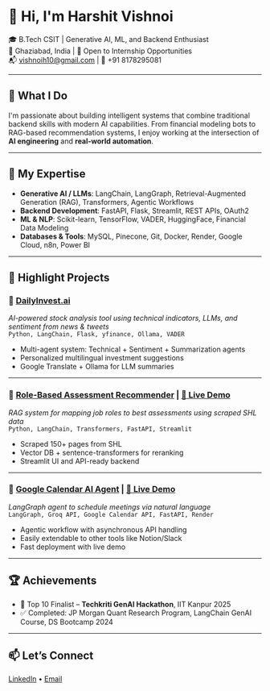 # 👋 Hi, I'm Harshit Vishnoi

🎓 B.Tech CSIT | Generative AI, ML, and Backend Enthusiast  
📍 Ghaziabad, India | 💼 Open to Internship Opportunities  
📬 vishnoih10@gmail.com | 📱 +91 8178295081

---

## 🔧 What I Do
I'm passionate about building intelligent systems that combine traditional backend skills with modern AI capabilities. From financial modeling bots to RAG-based recommendation systems, I enjoy working at the intersection of **AI engineering** and **real-world automation**.

---

## 🧠 My Expertise

- **Generative AI / LLMs**: LangChain, LangGraph, Retrieval-Augmented Generation (RAG), Transformers, Agentic Workflows
- **Backend Development**: FastAPI, Flask, Streamlit, REST APIs, OAuth2
- **ML & NLP**: Scikit-learn, TensorFlow, VADER, HuggingFace, Financial Data Modeling
- **Databases & Tools**: MySQL, Pinecone, Git, Docker, Render, Google Cloud, n8n, Power BI

---

## 🚀 Highlight Projects

### 🔹 [DailyInvest.ai](https://github.com/harshitvishnoi08/DailyInvestAI-UI)  
*AI-powered stock analysis tool using technical indicators, LLMs, and sentiment from news & tweets*  
`Python, LangChain, Flask, yfinance, Ollama, VADER`

- Multi-agent system: Technical + Sentiment + Summarization agents
- Personalized multilingual investment suggestions
- Google Translate + Ollama for LLM summaries

---

### 🔹 [Role-Based Assessment Recommender](https://github.com/harshitvishnoi08/SHL_INTERN_ASSESMENT) | [🔗 Live Demo](https://hvishnoi-shl-assessment.streamlit.app/)  
*RAG system for mapping job roles to best assessments using scraped SHL data*  
`Python, LangChain, Transformers, FastAPI, Streamlit`

- Scraped 150+ pages from SHL
- Vector DB + sentence-transformers for reranking
- Streamlit UI and API-ready backend

---

### 🔹 [Google Calendar AI Agent](https://github.com/harshitvishnoi08/google-calender-ai-agent) | [🔗 Live Demo](https://calender-ai-agent-vishnoi-harshi.streamlit.app/)  
*LangGraph agent to schedule meetings via natural language*  
`LangGraph, Groq API, Google Calendar API, FastAPI, Render`

- Agentic workflow with asynchronous API handling
- Easily extendable to other tools like Notion/Slack
- Fast deployment with live demo

---

## 🏆 Achievements

- 🏅 Top 10 Finalist – **Techkriti GenAI Hackathon**, IIT Kanpur 2025
- ✅ Completed: JP Morgan Quant Research Program, LangChain GenAI Course, DS Bootcamp 2024

---

## 📫 Let’s Connect
[LinkedIn](https://www.linkedin.com/in/harshit-vishnoi/) • [Email](mailto:vishnoih10@gmail.com)

